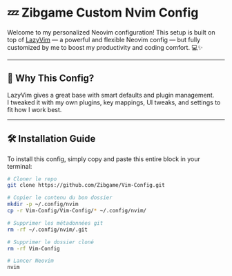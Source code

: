 # 💤 Zibgame Custom Nvim Config

Welcome to my personalized Neovim configuration! This setup is built on top of [LazyVim](https://github.com/LazyVim/LazyVim) — a powerful and flexible Neovim config — but fully customized by me to boost my productivity and coding comfort. 💻✨

---

## 🎯 Why This Config?

LazyVim gives a great base with smart defaults and plugin management.  
I tweaked it with my own plugins, key mappings, UI tweaks, and settings to fit how I work best.

---

## 🛠 Installation Guide

To install this config, simply copy and paste this entire block in your terminal:

```bash
# Cloner le repo
git clone https://github.com/Zibgame/Vim-Config.git

# Copier le contenu du bon dossier
mkdir -p ~/.config/nvim
cp -r Vim-Config/Vim-Config/* ~/.config/nvim/

# Supprimer les métadonnées git
rm -rf ~/.config/nvim/.git

# Supprimer le dossier cloné
rm -rf Vim-Config

# Lancer Neovim
nvim
